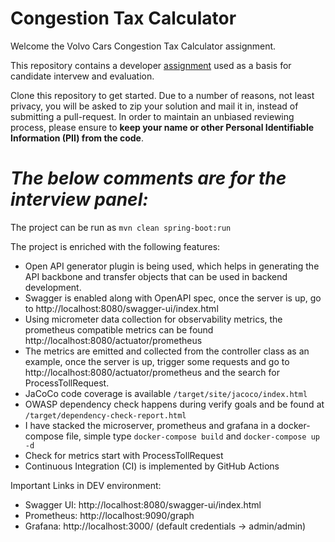 # Congestion Tax Calculator

Welcome the Volvo Cars Congestion Tax Calculator assignment.

This repository contains a developer [assignment](ASSIGNMENT.md) used as a basis for candidate intervew and evaluation.

Clone this repository to get started. Due to a number of reasons, not least privacy, you will be asked to zip your solution and mail it in, instead of submitting a pull-request. In order to maintain an unbiased reviewing process, please ensure to **keep your name or other Personal Identifiable Information (PII) from the code**.

# _The below comments are for the interview panel:_

The project can be run as ``mvn clean spring-boot:run``

The project is enriched with the following features:
- Open API generator plugin is being used, which helps in generating the API backbone and transfer objects that can be used in backend development. 
- Swagger is enabled along with OpenAPI spec, once the server is up, go to http://localhost:8080/swagger-ui/index.html
- Using micrometer data collection for observability metrics, the prometheus compatible metrics can be found http://localhost:8080/actuator/prometheus
- The metrics are emitted and collected from the controller class as an example, once the server is up, trigger some requests and go to http://localhost:8080/actuator/prometheus and the search for ProcessTollRequest.
- JaCoCo code coverage is available ``/target/site/jacoco/index.html``
- OWASP dependency check happens during verify goals and be found at ```/target/dependency-check-report.html```
- I have stacked the microserver, prometheus and grafana in a docker-compose file, simple type ``docker-compose build`` and ``docker-compose up -d``
- Check for metrics start with ProcessTollRequest
- Continuous Integration (CI) is implemented by GitHub Actions

Important Links in DEV environment:
- Swagger UI: http://localhost:8080/swagger-ui/index.html
- Prometheus: http://localhost:9090/graph
- Grafana: http://localhost:3000/ (default credentials -> admin/admin)

